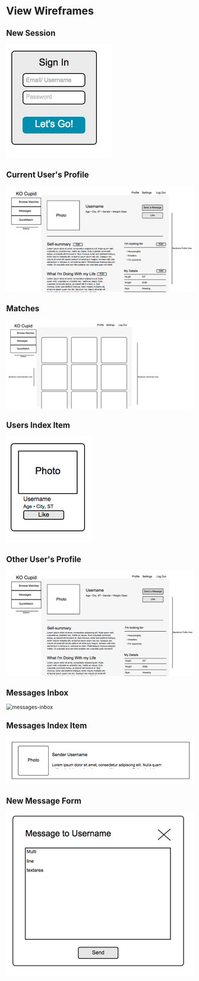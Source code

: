 # View Wireframes

## New Session
![sign-in]

## Current User's Profile
![current-user-profile]

## Matches
![matches]

## Users Index Item
![users-index-item]

## Other User's Profile
![other-user-profile]

## Messages Inbox
![messages-inbox]

## Messages Index Item
![messages-index-item]

## New Message Form
![message-form]

[current-user-profile]: ./wireframes/current_user_profile.png
[matches]: ./wireframes/matches.png
[other-user-profile]: ./wireframes/other_user_profile.png
[sign-in]: ./wireframes/sign_in.png
[users-index-item]: ./wireframes/users_index_item.png
[messages-inbox]: ./wireframes/messages_index.png
[messages-index-item]: ./wireframes/message_index_item.png
[message-form]: ./wireframes/message_form.png
